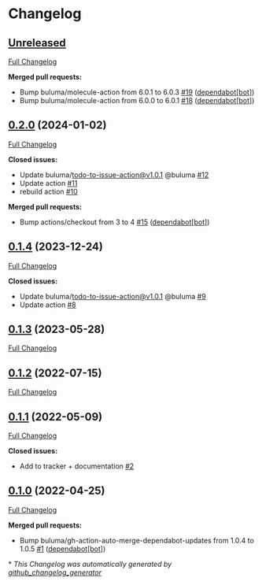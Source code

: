 # Changelog

## [Unreleased](https://github.com/buluma/ansible-role-dotfiles/tree/HEAD)

[Full Changelog](https://github.com/buluma/ansible-role-dotfiles/compare/0.2.0...HEAD)

**Merged pull requests:**

- Bump buluma/molecule-action from 6.0.1 to 6.0.3 [\#19](https://github.com/buluma/ansible-role-dotfiles/pull/19) ([dependabot[bot]](https://github.com/apps/dependabot))
- Bump buluma/molecule-action from 6.0.0 to 6.0.1 [\#18](https://github.com/buluma/ansible-role-dotfiles/pull/18) ([dependabot[bot]](https://github.com/apps/dependabot))

## [0.2.0](https://github.com/buluma/ansible-role-dotfiles/tree/0.2.0) (2024-01-02)

[Full Changelog](https://github.com/buluma/ansible-role-dotfiles/compare/0.1.4...0.2.0)

**Closed issues:**

- Update buluma/todo-to-issue-action@v1.0.1 @buluma [\#12](https://github.com/buluma/ansible-role-dotfiles/issues/12)
- Update action [\#11](https://github.com/buluma/ansible-role-dotfiles/issues/11)
- rebuild action [\#10](https://github.com/buluma/ansible-role-dotfiles/issues/10)

**Merged pull requests:**

- Bump actions/checkout from 3 to 4 [\#15](https://github.com/buluma/ansible-role-dotfiles/pull/15) ([dependabot[bot]](https://github.com/apps/dependabot))

## [0.1.4](https://github.com/buluma/ansible-role-dotfiles/tree/0.1.4) (2023-12-24)

[Full Changelog](https://github.com/buluma/ansible-role-dotfiles/compare/0.1.3...0.1.4)

**Closed issues:**

- Update buluma/todo-to-issue-action@v1.0.1 @buluma [\#9](https://github.com/buluma/ansible-role-dotfiles/issues/9)
- Update action [\#8](https://github.com/buluma/ansible-role-dotfiles/issues/8)

## [0.1.3](https://github.com/buluma/ansible-role-dotfiles/tree/0.1.3) (2023-05-28)

[Full Changelog](https://github.com/buluma/ansible-role-dotfiles/compare/0.1.2...0.1.3)

## [0.1.2](https://github.com/buluma/ansible-role-dotfiles/tree/0.1.2) (2022-07-15)

[Full Changelog](https://github.com/buluma/ansible-role-dotfiles/compare/0.1.1...0.1.2)

## [0.1.1](https://github.com/buluma/ansible-role-dotfiles/tree/0.1.1) (2022-05-09)

[Full Changelog](https://github.com/buluma/ansible-role-dotfiles/compare/0.1.0...0.1.1)

**Closed issues:**

- Add to tracker + documentation [\#2](https://github.com/buluma/ansible-role-dotfiles/issues/2)

## [0.1.0](https://github.com/buluma/ansible-role-dotfiles/tree/0.1.0) (2022-04-25)

[Full Changelog](https://github.com/buluma/ansible-role-dotfiles/compare/f96eb803ab958025101792f719d8d1c202ec0c31...0.1.0)

**Merged pull requests:**

- Bump buluma/gh-action-auto-merge-dependabot-updates from 1.0.4 to 1.0.5 [\#1](https://github.com/buluma/ansible-role-dotfiles/pull/1) ([dependabot[bot]](https://github.com/apps/dependabot))



\* *This Changelog was automatically generated by [github_changelog_generator](https://github.com/github-changelog-generator/github-changelog-generator)*

